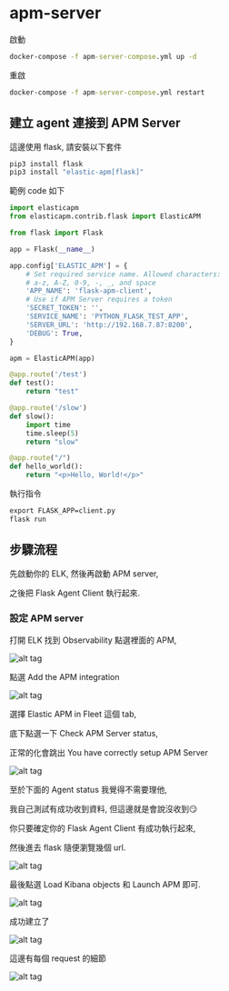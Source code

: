 # apm-server

啟動

```cmd
docker-compose -f apm-server-compose.yml up -d
```

重啟

```cmd
docker-compose -f apm-server-compose.yml restart
```

## 建立 agent 連接到 APM Server

這邊使用 flask, 請安裝以下套件

```cmd
pip3 install flask
pip3 install "elastic-apm[flask]"
```

範例 code 如下

```python
import elasticapm
from elasticapm.contrib.flask import ElasticAPM

from flask import Flask

app = Flask(__name__)

app.config['ELASTIC_APM'] = {
    # Set required service name. Allowed characters:
    # a-z, A-Z, 0-9, -, _, and space
    'APP_NAME': 'flask-apm-client',
    # Use if APM Server requires a token
    'SECRET_TOKEN': '',
    'SERVICE_NAME': 'PYTHON_FLASK_TEST_APP',
    'SERVER_URL': 'http://192.168.7.87:8200',
    'DEBUG': True,
}

apm = ElasticAPM(app)

@app.route('/test')
def test():
    return "test"

@app.route('/slow')
def slow():
    import time
    time.sleep(5)
    return "slow"

@app.route("/")
def hello_world():
    return "<p>Hello, World!</p>"
```

執行指令

```cmd
export FLASK_APP=client.py
flask run
```

## 步驟流程

先啟動你的 ELK, 然後再啟動 APM server,

之後把 Flask Agent Client 執行起來.

### 設定 APM server

打開 ELK 找到 Observability 點選裡面的 APM,

![alt tag](https://i.imgur.com/aAbbre1.png)

點選 Add the APM integration

![alt tag](https://i.imgur.com/xsO0oZm.png)

選擇 Elastic APM in Fleet 這個 tab,

底下點選一下 Check APM Server status,

正常的化會跳出 You have correctly setup APM Server

![alt tag](https://i.imgur.com/VTpgxIt.png)

至於下面的 Agent status 我覺得不需要理他,

我自己測試有成功收到資料, 但這邊就是會說沒收到:smirk:

你只要確定你的 Flask Agent Client 有成功執行起來,

然後進去 flask 隨便瀏覽幾個 url.

![alt tag](https://i.imgur.com/rqofuJv.png)

最後點選 Load Kibana objects 和 Launch APM 即可.

![alt tag](https://i.imgur.com/8ojddw6.png)

成功建立了

![alt tag](https://i.imgur.com/598SC6P.png)

這邊有每個 request 的細節

![alt tag](https://i.imgur.com/VMo7ZzK.png)
